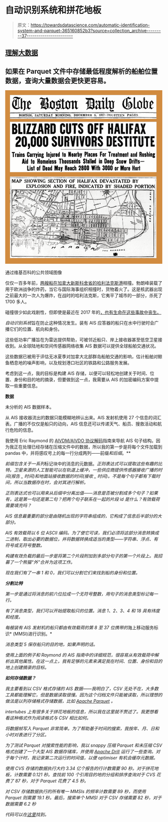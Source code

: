 # 自动识别系统和拼花地板

> 原文：<https://towardsdatascience.com/automatic-identification-system-and-parquet-365160852b3?source=collection_archive---------37----------------------->

## [理解大数据](https://towardsdatascience.com/tagged/making-sense-of-big-data)

## 如果在 Parquet 文件中存储最低程度解析的船舶位置数据，查询大量数据会更快更容易。

![](img/2ea08304bbf2bdd6b1d06037b258887c.png)

通过维基百科的公共领域图像

仅仅一百多年前，[两艘船在加拿大新斯科舍省的哈利法克斯港](https://en.wikipedia.org/wiki/Halifax_Explosion)相撞。勃朗峰装载了用于欧洲战争的炸药，当它与国际海事组织相撞时，货物着火了。这是核武器出现之前最大的一次人为爆炸，在战时的哈利法克斯，它夷平了城市的一部分，杀死了 1700 多人。

碰撞很少如此戏剧性，但即使是最近在 2017 年的[，也有生命在这些事故中丧生。](https://en.wikipedia.org/wiki/USS_John_S._McCain_and_Alnic_MC_collision)

*自动识别系统*旨在防止这种情况发生。装有 AIS 应答器的船只在水中行驶时会广播它们的位置、航向和身份。

这些低功率广播旨在为雷达提供帮助，可被邻近船只、岸上接收器甚至低空卫星接收到。从全球陆地和空间传感器网络收集 AIS 数据可以提供全球船舶交通状况。

这些数据已被用于评估无冰夏季对加拿大北部群岛船舶交通的影响，估计船舶对鲸鱼栖息地的噪声影响，以及规划港口社区的铁路和公路服务发展。

考虑到这一点，我的目标是构建 AIS 存储，以便可以轻松地创建关于时间、位置、身份和目的地的摘录，但要做到这一点，我需要从 AIS 的加密编码方案中提取一些重要信息。

**数据**

未分析的 AIS 数据样本。

从 AIS 接收器流出的数据只能模糊地辨认出来。AIS 发射机使用 27 个信息的词汇表。广播的不仅仅是船只的动向，AIS 信息还可以传递天气、船员、搜救活动和航行危险的信息。

我使用 Eric Raymond 的 [AIVDM/AIVDO 协议解码](https://gpsd.gitlab.io/gpsd/AIVDM.html#_introduction)指南来导航 AIS 句子结构。因为我正在处理已经存储在压缩文件中的数据，所以我的第一步是将每个文件加载到 pandas 中，并将感叹号上的每一行分成两列——前缀*和后缀*。**

*前缀包含关于一系列*标记块中的消息的元数据。*正则表达式可以提取这些有趣的比特。卫星来源的人工智能可以在轨道上缓冲，一些供应商提供传感器接收广播的时间(*报告 _ 时间*)和地面站接收数据的时间(*接收 _ 时间*)。不是每个句子都有下载时间，所以当数据存在时，会对其进行解析。*

*正则表达式也可以用来从后缀中分离出值——消息是否被分割成多个句子？如果有，这是第一句还是第二句？把两个句子联系在一起的片段 id 是什么？有效载荷需要填充吗？*

*AIS 信息最重要的部分是由随机出现的字符串组成的，它构成了信息后半部分的大部分。*

*AIS 有效载荷以 6 位 ASCII 编码。为了使它可读，我们必须将这部分消息转换成二进制，取出必要的数据位，并将数据转换成适当的类型——字符串、浮点、有符号或无符号整数。*

*构建有效负载的最后一步是将第二个片段附加到多部分句子的第一个片段上。我招募了一个熊猫“外”合并为这项工作。*

*现在我们有了一串 1 和 0，我们可以分割它们来找到船的身份和位置。*

***分割比特***

*第一步是通过将消息的前六位拉成一个无符号整数，用句子的消息类型标记每一行。*

*有了消息类型，我们可以开始提取船只的位置。消息 1、2、3、4 和 18 具有纬度和经度。*

*每艘装有 AIS 发射机的船只都由有效载荷的第 8 至 37 位携带的*海上移动服务标识* (MMSI)进行识别。*

*消息类型 5 保存船只的目的地，如果声明的话。*

*使用上面的例子和 Raymond 的 AIS 指南中的详细规范，很容易从有效载荷中解析出其他属性。在这一点上，我有足够的元素来满足我在时间、位置、身份和目的地上创建摘录的目标。*

***如何存储数据？***

*我主要看到以 CSV 格式存储的 AIS 数据——我明白了，CSV 无处不在，大多数工具都能理解它，但是数据读取很慢。因为这个归档文件只能被读取，所以理想的做法是以列存储格式存储数据，比如 [Apache Parquet](https://parquet.apache.org/) 。*

*intertubes 上有很多关于拼花地板的信息，所以我在这里就不赘述了。我更想看看这种格式作为阅读格式与 CSV 相比如何。*

*将数据帧写入 Parquet 非常简单。为了帮助基于时间的搜索，我按年、月、日和小时对表进行了分区。*

*为了测试 Parquet 对搜索性能的影响，我以 snappy 压缩 Parquet 和未压缩 CSV 格式创建了一个大型 AIS 数据存储库，并使用 [Apache Drill](https://drill.apache.org/) 运行了一些查询。对于每个计时，我记录第二次运行的时间值，以便 optimiser 有机会缓存元数据。*

*使用 CVS 存储的数据执行大约 3.34 亿个报告的行计数需要 90 秒。对于拼花地板，计数需要 0.121 秒。查找前 100 个引用目的地的分组和排序查询对于 CVS 花费了 87 秒，对于 Parquet 花费了 4.5 秒。*

*对 CSV 存储数据执行的所有唯一 MMSIs 的频率计数需要 89 秒，而使用 Parquet 则需要 19.1 秒。最后，搜索单个 MMSI 对于 CSV 存储需要 82 秒，对于数据需要 6.2 秒*

*代码可以在[这里](https://github.com/ScottSyms/AISArchive)找到。*